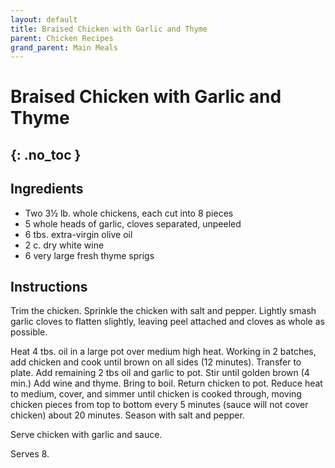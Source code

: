 ```yaml
---
layout: default
title: Braised Chicken with Garlic and Thyme
parent: Chicken Recipes
grand_parent: Main Meals
---
```


# Braised Chicken with Garlic and Thyme
{: .no_toc }
---

## Ingredients
<ul>
	<li>Two 3½ lb. whole chickens, each cut into 8 pieces</li>
	<li>5 whole heads of garlic, cloves separated, unpeeled</li>
	<li>6 tbs. extra-virgin olive oil</li>
	<li>2 c. dry white wine</li>
	<li>6 very large fresh thyme sprigs</li>
</ul>

## Instructions
Trim the chicken. Sprinkle the chicken with salt and pepper. Lightly smash garlic cloves to flatten slightly, leaving peel attached and cloves as whole as possible.

Heat 4 tbs. oil in a large pot over medium high heat. Working in 2 batches, add chicken and cook until brown on all sides (12 minutes). Transfer to plate. Add remaining 2 tbs oil and garlic to pot. Stir until golden brown (4 min.) Add wine and thyme. Bring to boil. Return chicken to pot. Reduce heat to medium, cover, and simmer until chicken is cooked through, moving chicken pieces from top to bottom every 5 minutes (sauce will not cover chicken) about 20 minutes. Season with salt and pepper.

Serve chicken with garlic and sauce.

Serves 8.